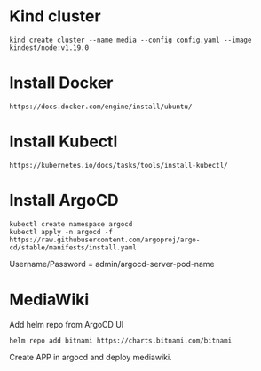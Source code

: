 # Kind cluster
```
kind create cluster --name media --config config.yaml --image kindest/node:v1.19.0
```

# Install Docker
```
https://docs.docker.com/engine/install/ubuntu/
```

# Install Kubectl
```
https://kubernetes.io/docs/tasks/tools/install-kubectl/
```

# Install ArgoCD
```
kubectl create namespace argocd
kubectl apply -n argocd -f https://raw.githubusercontent.com/argoproj/argo-cd/stable/manifests/install.yaml
```
Username/Password = admin/argocd-server-pod-name

# MediaWiki
Add helm repo from ArgoCD UI 
```
helm repo add bitnami https://charts.bitnami.com/bitnami
```
Create APP in argocd and deploy mediawiki.

